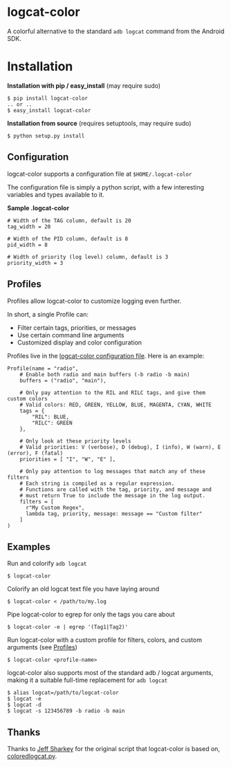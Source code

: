 # logcat-color
A colorful alternative to the standard `adb logcat` command from the Android SDK.

# Installation

**Installation with pip / easy_install** (may require sudo)
    
    $ pip install logcat-color
    .. or ..
    $ easy_install logcat-color

**Installation from source** (requires setuptools, may require sudo)
    
    $ python setup.py install


## <a id="configuration"></a>Configuration

logcat-color supports a configuration file at `$HOME/.logcat-color`

The configuration file is simply a python script, with a few interesting variables
and types available to it.

**Sample .logcat-color**
    
    # Width of the TAG column, default is 20
    tag_width = 20

    # Width of the PID column, default is 8
    pid_width = 8

    # Width of priority (log level) column, default is 3
    priority_width = 3


## <a id="profiles"></a> Profiles

Profiles allow logcat-color to customize logging even further. 

In short, a single Profile can:
- Filter certain tags, priorities, or messages
- Use certain command line arguments
- Customized display and color configuration

Profiles live in the [logcat-color configuration file](#configuration). Here is an example:
    
    Profile(name = "radio",
        # Enable both radio and main buffers (-b radio -b main)
        buffers = ("radio", "main"),

        # Only pay attention to the RIL and RILC tags, and give them custom colors
        # Valid colors: RED, GREEN, YELLOW, BLUE, MAGENTA, CYAN, WHITE
        tags = {
            "RIL": BLUE,
            "RILC": GREEN 
        },

        # Only look at these priority levels
        # Valid priorities: V (verbose), D (debug), I (info), W (warn), E (error), F (fatal)
        priorities = [ "I", "W", "E" ],

        # Only pay attention to log messages that match any of these filters
        # Each string is compiled as a regular expression.
        # Functions are called with the tag, priority, and message and
        # must return True to include the message in the log output.
        filters = [
          r"My Custom Regex",
          lambda tag, priority, message: message == "Custom filter"
        ]
    )


## Examples

Run and colorify `adb logcat`
    
    $ logcat-color

Colorify an old logcat text file you have laying around
    
    $ logcat-color < /path/to/my.log

Pipe logcat-color to egrep for only the tags you care about
    
    $ logcat-color -e | egrep '(Tag1|Tag2)'

Run logcat-color with a custom profile for filters, colors, and custom arguments (see [Profiles](#profiles))
    
    $ logcat-color <profile-name>

logcat-color also supports most of the standard adb / logcat arguments, making it a suitable full-time replacement for `adb logcat`
    
    $ alias logcat=/path/to/logcat-color
    $ logcat -e
    $ logcat -d
    $ logcat -s 123456789 -b radio -b main

## Thanks

Thanks to [Jeff Sharkey](http://jsharkey.org) for the original script that logcat-color is based on, [coloredlogcat.py](http://jsharkey.org/blog/2009/04/22/modifying-the-android-logcat-stream-for-full-color-debugging/).
